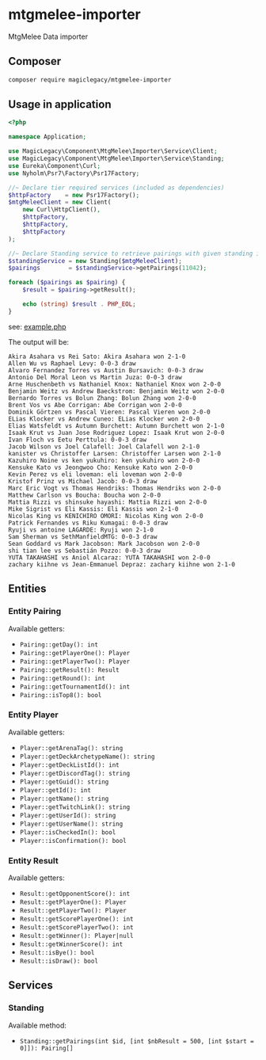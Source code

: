 # mtgmelee-importer

MtgMelee Data importer


## Composer
```bash
composer require magiclegacy/mtgmelee-importer 
```

## Usage in application
```php
<?php

namespace Application;

use MagicLegacy\Component\MtgMelee\Importer\Service\Client;
use MagicLegacy\Component\MtgMelee\Importer\Service\Standing;
use Eureka\Component\Curl;
use Nyholm\Psr7\Factory\Psr17Factory;

//~ Declare tier required services (included as dependencies)
$httpFactory    = new Psr17Factory();
$mtgMeleeClient = new Client(
    new Curl\HttpClient(),
    $httpFactory,
    $httpFactory,
    $httpFactory
);

//~ Declare Standing service to retrieve pairings with given standing id (in MtgMelee)
$standingService = new Standing($mtgMeleeClient);
$pairings        = $standingService->getPairings(11042);

foreach ($pairings as $pairing) {
    $result = $pairing->getResult();

    echo (string) $result . PHP_EOL;
}
```
see: [example.php](./examples/standing.php)

The output will be:
```text
Akira Asahara vs Rei Sato: Akira Asahara won 2-1-0
Allen Wu vs Raphael Levy: 0-0-3 draw
Alvaro Fernandez Torres vs Austin Bursavich: 0-0-3 draw
Antonio Del Moral Leon vs Martin Juza: 0-0-3 draw
Arne Huschenbeth vs Nathaniel Knox: Nathaniel Knox won 2-0-0
Benjamin Weitz vs Andrew Baeckstrom: Benjamin Weitz won 2-0-0
Bernardo Torres vs Bolun Zhang: Bolun Zhang won 2-0-0
Brent Vos vs Abe Corrigan: Abe Corrigan won 2-0-0
Dominik Görtzen vs Pascal Vieren: Pascal Vieren won 2-0-0
ELias Klocker vs Andrew Cuneo: ELias Klocker won 2-0-0
Elias Watsfeldt vs Autumn Burchett: Autumn Burchett won 2-1-0
Isaak Krut vs Juan Jose Rodriguez Lopez: Isaak Krut won 2-0-0
Ivan Floch vs Eetu Perttula: 0-0-3 draw
Jacob Wilson vs Joel Calafell: Joel Calafell won 2-1-0
kanister vs Christoffer Larsen: Christoffer Larsen won 2-1-0
Kazuhiro Noine vs ken yukuhiro: ken yukuhiro won 2-0-0
Kensuke Kato vs Jeongwoo Cho: Kensuke Kato won 2-0-0
Kevin Perez vs eli loveman: eli loveman won 2-0-0
Kristof Prinz vs Michael Jacob: 0-0-3 draw
Marc Eric Vogt vs Thomas Hendriks: Thomas Hendriks won 2-0-0
Matthew Carlson vs Boucha: Boucha won 2-0-0
Mattia Rizzi vs shinsuke hayashi: Mattia Rizzi won 2-0-0
Mike Sigrist vs Eli Kassis: Eli Kassis won 2-1-0
Nicolas King vs KENICHIRO OMORI: Nicolas King won 2-0-0
Patrick Fernandes vs Riku Kumagai: 0-0-3 draw
Ryuji vs antoine LAGARDE: Ryuji won 2-1-0
Sam Sherman vs SethManfieldMTG: 0-0-3 draw
Sean Goddard vs Mark Jacobson: Mark Jacobson won 2-0-0
shi tian lee vs Sebastián Pozzo: 0-0-3 draw
YUTA TAKAHASHI vs Aniol Alcaraz: YUTA TAKAHASHI won 2-0-0
zachary kiihne vs Jean-Emmanuel Depraz: zachary kiihne won 2-1-0
```

## Entities
### Entity Pairing

Available getters:
 * `Pairing::getDay(): int`
 * `Pairing::getPlayerOne(): Player`
 * `Pairing::getPlayerTwo(): Player`
 * `Pairing::getResult(): Result`
 * `Pairing::getRound(): int`
 * `Pairing::getTournamentId(): int`
 * `Pairing::isTop8(): bool`
 
 
### Entity Player

Available getters:
 * `Player::getArenaTag(): string`
 * `Player::getDeckArchetypeName(): string`
 * `Player::getDeckListId(): int`
 * `Player::getDiscordTag(): string`
 * `Player::getGuid(): string`
 * `Player::getId(): int`
 * `Player::getName(): string`
 * `Player::getTwitchLink(): string`
 * `Player::getUserId(): string`
 * `Player::getUserName(): string`
 * `Player::isCheckedIn(): bool`
 * `Player::isConfirmation(): bool`
 
### Entity Result
 
 Available getters:
  * `Result::getOpponentScore(): int`
  * `Result::getPlayerOne(): Player`
  * `Result::getPlayerTwo(): Player`
  * `Result::getScorePlayerOne(): int`
  * `Result::getScorePlayerTwo(): int`
  * `Result::getWinner(): Player|null`
  * `Result::getWinnerScore(): int`
  * `Result::isBye(): bool`
  * `Result::isDraw(): bool`
  
## Services

### Standing

Available method:
 * `Standing::getPairings(int $id, [int $nbResult = 500, [int $start = 0]]): Pairing[]`
  